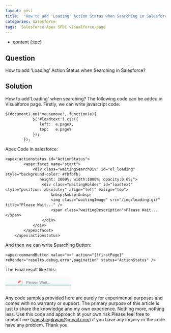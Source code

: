```yaml
---
layout: post
title:  "How to add 'Loading' Action Status when Searching in Salesforce?"
categories: Salesforce
tags:  Salesforce Apex SFDC visualforce-page
---
```

* content
{:toc}

## Question

How to add 'Loading' Action Status when Searching in Salesforce?






## Solution


How to add'Loading' when searching?
The following code can be added in Visualforce page.
Firstly, we can write javascript code:

```
$(document).on('mousemove', function(e){
            $('#loadtext').css({
               left:  e.pageX,
               top:   e.pageY
            });
        });
```

Apex Code in salesforce:

```
<apex:actionstatus id="ActionStatus">
        <apex:facet name="start">
            <div class="waitingSearchDiv" id="el_loading" style="background-color: #fbfbfb;
               height: 1000%; width:1000%; opacity:0.65;"> 
                <div class="waitingHolder" id="loadtext" style="position: absolute;" align="left" valign="top">
                    &nbsp;&nbsp;&nbsp;
                    <img class="waitingImage" src="/img/loading.gif" title="Please Wait..." />
                    <span class="waitingDescription">Please Wait...</span>
                </div>
            </div>
        </apex:facet>
    </apex:actionstatus> 
```

And then we can write Searching Button:

```
<apex:commandButton value="<<" action="{!firstPage}" reRender="results,debug,error,pagination" status="ActionStatus" />
```

The Final result like this:

![alt tag](https://raw.githubusercontent.com/TonyRenHK/Demo/master/Blog/2015-07-17%2016_33_53-salesforce.com%20-%20loading.png)


Any code samples provided here are purely for experimental purposes and comes with no warranty or support.  The primary purpose of this article is just to share the knowledge and my own experience. Nothing more, nothing less. Use this code and approach at your own risk.Please feel free to contact me (yamshingkwan@gmail.com) if you have any inquiry or the code have any problem. Thank you.

